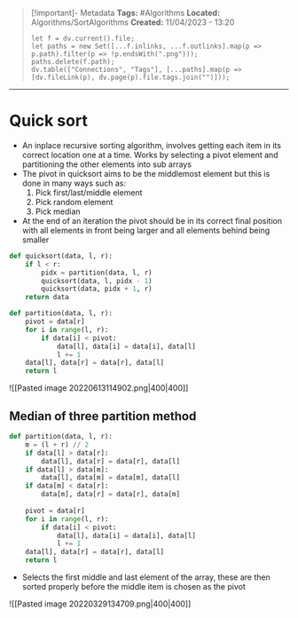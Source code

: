 > [!important]- Metadata
> **Tags:** #Algorithms 
> **Located:** Algorithms/SortAlgorithms
> **Created:** 11/04/2023 - 13:20
> ```dataviewjs
> let f = dv.current().file;
> let paths = new Set([...f.inlinks, ...f.outlinks].map(p => p.path).filter(p => !p.endsWith(".png")));
> paths.delete(f.path);
> dv.table(["Connections", "Tags"], [...paths].map(p => [dv.fileLink(p), dv.page(p).file.tags.join("")]));
> ```

___
# Quick sort
- An inplace recursive sorting algorithm, involves getting each item in its correct location one at a time. Works by selecting a pivot element and partitioning the other elements into sub arrays
- The pivot in quicksort aims to be the middlemost element but this is done in many ways such as:
    1. Pick first/last/middle element
    3. Pick random element
    4. Pick median
- At the end of an iteration the pivot should be in its correct final position with all elements in front being larger and all elements behind being smaller

```python
def quicksort(data, l, r):
    if l < r:
        pidx = partition(data, l, r)
        quicksort(data, l, pidx - 1)
        quicksort(data, pidx + 1, r)
    return data

def partition(data, l, r):
    pivot = data[r]
    for i in range(l, r):
        if data[i] < pivot:
            data[l], data[i] = data[i], data[l]
            l += 1
    data[l], data[r] = data[r], data[l]
    return l
```

![[Pasted image 20220613114902.png|400|400]]

## Median of three partition method
```python
def partition(data, l, r):
    m = (l + r) // 2   
    if data[l] > data[r]:
        data[l], data[r] = data[r], data[l]
    if data[l] > data[m]:
        data[l], data[m] = data[m], data[l]
    if data[m] < data[r]:
        data[m], data[r] = data[r], data[m]
        
    pivot = data[r]
    for i in range(l, r):
        if data[i] < pivot:  
            data[l], data[i] = data[i], data[l]  
            l += 1  
    data[l], data[r] = data[r], data[l]  
    return l
```
- Selects the first middle and last element of the array, these are then sorted properly before the middle item is chosen as the pivot 

![[Pasted image 20220329134709.png|400|400]]